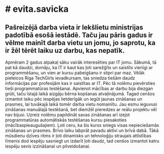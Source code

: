 # # evita.savicka

## Pašreizējā darba vieta ir Iekšlietu ministrijas padotībā esošā iestādē. Taču jau pāris gadus ir vēlme mainīt darba vietu un jomu, jo saprotu, ka ir žēl tērēt laiku uz darbu, kas nepatīk.

Apmēram 2 gadus atpakaļ sāku vairāk interesēties par IT jomu. Sākumā, tā pat kā daudzi, domāju, ka IT ir kaut kas ļoti sarežģīts un saistīts vienīgi ar programmēšanu, un vien ar kursu pabeigšanu ir stipri par maz. Vēlāk pieteicos Riga TechGirls ievadkursam, tas sniedza tiešām daudz informācijas par profesijām kas ir saistītas ar IT. Pēc tā nolēmu pievērsties tieši programmatūras testēšanai. Apvienot mācības ar darbu bija diezgan grūti, taču īstajā laikā aizgāju bērna kopšanas atvaļinājumā. Tagad cenšos izmantot laiku pēc iespējas lietderīgāk un iegūt jaunas zināšanas un prasmes, lai tuvākajā laikā tomēr darba vietu nomainītu. Jau esmu ieguvusi zināšanas manuālajā testēšanā, bet diemžēl pieredzes ar reālu projektu vēl nav bijusi. Uzreiz nolēmu papildināt savas zināšanas arī izejot programmatūras automātiskās testēšanas kursu piesakoties (mācībaspieaugušajiem). Ļoti ceru, ka šis kurss sniegs visas nepieciešamās zināšanas un prasmes.
Brīvo laiku labprāt pavadu aktīvi un brīvā dabā. Tākā mūsdienu dzīves ritms ir ļoti dinamisks un tehnoloģiju straujais attīstības līmenis dod iespēju sasniegt un izdarīt ļoti daudz, tad cenšos izmantot katru iespēju sevis izzināšanai un pilveidošanai.
